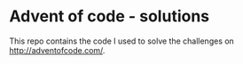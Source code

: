 # Advent of code - solutions

This repo contains the code I used to solve the challenges on http://adventofcode.com/.

